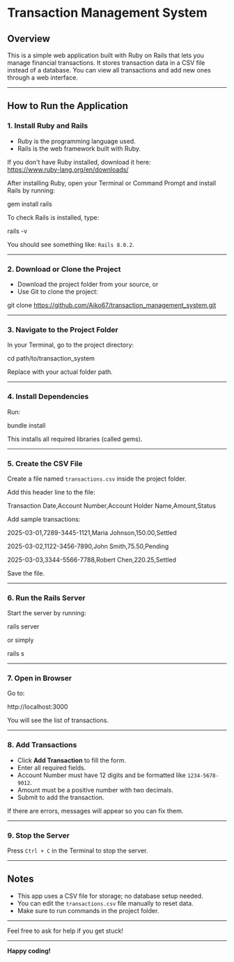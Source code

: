 # Transaction Management System

## Overview
This is a simple web application built with Ruby on Rails that lets you manage financial transactions. It stores transaction data in a CSV file instead of a database. You can view all transactions and add new ones through a web interface.

---

## How to Run the Application

### 1. Install Ruby and Rails

- Ruby is the programming language used.
- Rails is the web framework built with Ruby.

If you don't have Ruby installed, download it here:  
https://www.ruby-lang.org/en/downloads/

After installing Ruby, open your Terminal or Command Prompt and install Rails by running:

gem install rails

To check Rails is installed, type:

rails -v

You should see something like: `Rails 8.0.2`.

---

### 2. Download or Clone the Project

- Download the project folder from your source, or  
- Use Git to clone the project:

git clone https://github.com/Aiko67/transaction_management_system.git

---

### 3. Navigate to the Project Folder

In your Terminal, go to the project directory:

cd path/to/transaction_system

Replace with your actual folder path.

---

### 4. Install Dependencies

Run:

bundle install

This installs all required libraries (called gems).

---

### 5. Create the CSV File

Create a file named `transactions.csv` inside the project folder.

Add this header line to the file:

Transaction Date,Account Number,Account Holder Name,Amount,Status

Add sample transactions:

2025-03-01,7289-3445-1121,Maria Johnson,150.00,Settled

2025-03-02,1122-3456-7890,John Smith,75.50,Pending

2025-03-03,3344-5566-7788,Robert Chen,220.25,Settled

Save the file.

---

### 6. Run the Rails Server

Start the server by running:

rails server

or simply

rails s

---

### 7. Open in Browser

Go to:

http://localhost:3000

You will see the list of transactions.

---

### 8. Add Transactions

- Click **Add Transaction** to fill the form.  
- Enter all required fields.  
- Account Number must have 12 digits and be formatted like `1234-5678-9012`.  
- Amount must be a positive number with two decimals.  
- Submit to add the transaction.

If there are errors, messages will appear so you can fix them.

---

### 9. Stop the Server

Press `Ctrl + C` in the Terminal to stop the server.

---

## Notes

- This app uses a CSV file for storage; no database setup needed.  
- You can edit the `transactions.csv` file manually to reset data.  
- Make sure to run commands in the project folder.

---

Feel free to ask for help if you get stuck!

---

**Happy coding!**
